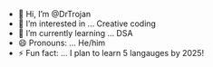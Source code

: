 - 👋 Hi, I’m @DrTrojan
- 👀 I’m interested in ... Creative coding
- 🌱 I’m currently learning ... DSA
- 😄 Pronouns: ... He/him
- ⚡ Fun fact: ... I plan to learn 5 langauges by 2025!
